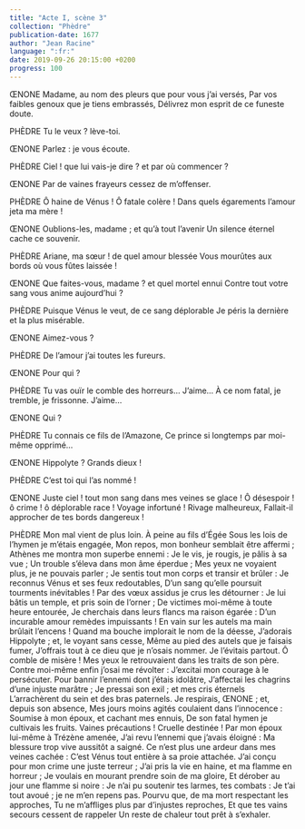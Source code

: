 ```yaml
---
title: "Acte I, scène 3"
collection: "Phèdre"
publication-date: 1677
author: "Jean Racine"
language: ":fr:"
date: 2019-09-26 20:15:00 +0200
progress: 100
---
```

ŒNONE
Madame, au nom des pleurs que pour vous j’ai versés,
Par vos faibles genoux que je tiens embrassés,
Délivrez mon esprit de ce funeste doute.

PHÈDRE
Tu le veux ? lève-toi.

ŒNONE
Parlez : je vous écoute.

PHÈDRE
Ciel ! que lui vais-je dire ? et par où commencer ?

ŒNONE
Par de vaines frayeurs cessez de m’offenser.

PHÈDRE
Ô haine de Vénus ! Ô fatale colère !
Dans quels égarements l’amour jeta ma mère !

ŒNONE
Oublions-les, madame ; et qu’à tout l’avenir
Un silence éternel cache ce souvenir.

PHÈDRE
Ariane, ma sœur ! de quel amour blessée
Vous mourûtes aux bords où vous fûtes laissée !

ŒNONE
Que faites-vous, madame ? et quel mortel ennui
Contre tout votre sang vous anime aujourd’hui ?

PHÈDRE
Puisque Vénus le veut, de ce sang déplorable
Je péris la dernière et la plus misérable.

ŒNONE
Aimez-vous ?

PHÈDRE
De l’amour j’ai toutes les fureurs.

ŒNONE
Pour qui ?

PHÈDRE
Tu vas ouïr le comble des horreurs…
J’aime… À ce nom fatal, je tremble, je frissonne.
J’aime…

ŒNONE
Qui ?

PHÈDRE
Tu connais ce fils de l’Amazone,
Ce prince si longtemps par moi-même opprimé…

ŒNONE
Hippolyte ? Grands dieux !

PHÈDRE
C’est toi qui l’as nommé !

ŒNONE
Juste ciel ! tout mon sang dans mes veines se glace !
Ô désespoir ! ô crime ! ô déplorable race !
Voyage infortuné ! Rivage malheureux,
Fallait-il approcher de tes bords dangereux !

PHÈDRE
Mon mal vient de plus loin. À peine au fils d’Égée
Sous les lois de l’hymen je m’étais engagée,
Mon repos, mon bonheur semblait être affermi ;
Athènes me montra mon superbe ennemi :
Je le vis, je rougis, je pâlis à sa vue ;
Un trouble s’éleva dans mon âme éperdue ;
Mes yeux ne voyaient plus, je ne pouvais parler ;
Je sentis tout mon corps et transir et brûler :
Je reconnus Vénus et ses feux redoutables,
D’un sang qu’elle poursuit tourments inévitables !
Par des vœux assidus je crus les détourner :
Je lui bâtis un temple, et pris soin de l’orner ;
De victimes moi-même à toute heure entourée,
Je cherchais dans leurs flancs ma raison égarée :
D’un incurable amour remèdes impuissants !
En vain sur les autels ma main brûlait l’encens !
Quand ma bouche implorait le nom de la déesse,
J’adorais Hippolyte ; et, le voyant sans cesse,
Même au pied des autels que je faisais fumer,
J’offrais tout à ce dieu que je n’osais nommer.
Je l’évitais partout. Ô comble de misère !
Mes yeux le retrouvaient dans les traits de son père.
Contre moi-même enfin j’osai me révolter :
J’excitai mon courage à le persécuter.
Pour bannir l’ennemi dont j’étais idolâtre,
J’affectai les chagrins d’une injuste marâtre ;
Je pressai son exil ; et mes cris éternels
L’arrachèrent du sein et des bras paternels.
Je respirais, ŒNONE ; et, depuis son absence,
Mes jours moins agités coulaient dans l’innocence :
Soumise à mon époux, et cachant mes ennuis,
De son fatal hymen je cultivais les fruits.
Vaines précautions ! Cruelle destinée !
Par mon époux lui-même à Trézène amenée,
J’ai revu l’ennemi que j’avais éloigné :
Ma blessure trop vive aussitôt a saigné.
Ce n’est plus une ardeur dans mes veines cachée :
C’est Vénus tout entière à sa proie attachée.
J’ai conçu pour mon crime une juste terreur ;
J’ai pris la vie en haine, et ma flamme en horreur ;
Je voulais en mourant prendre soin de ma gloire,
Et dérober au jour une flamme si noire :
Je n’ai pu soutenir tes larmes, tes combats :
Je t’ai tout avoué ; je ne m’en repens pas.
Pourvu que, de ma mort respectant les approches,
Tu ne m’affliges plus par d’injustes reproches,
Et que tes vains secours cessent de rappeler
Un reste de chaleur tout prêt à s’exhaler.
